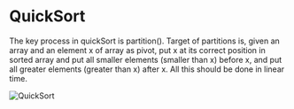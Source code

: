 # QuickSort

The key process in quickSort is partition(). Target of partitions is, given an array and an element x of array as pivot, put x at its correct position in sorted array and put all smaller elements (smaller than x) before x, and put all greater elements (greater than x) after x. All this should be done in linear time.

![QuickSort](https://upload.wikimedia.org/wikipedia/commons/thumb/6/6a/Sorting_quicksort_anim.gif/220px-Sorting_quicksort_anim.gif)


```python

```
